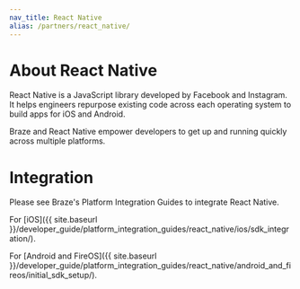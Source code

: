 ```yaml
---
nav_title: React Native
alias: /partners/react_native/
---
```

# About React Native

React Native is a JavaScript library developed by Facebook and Instagram. It helps engineers repurpose existing code across each operating system to build apps for iOS and Android.

Braze and React Native empower developers to get up and running quickly across multiple platforms.

# Integration

Please see Braze's Platform Integration Guides to integrate React Native.

For [iOS]({{ site.baseurl }}/developer_guide/platform_integration_guides/react_native/ios/sdk_integration/).

For [Android and FireOS]({{ site.baseurl }}/developer_guide/platform_integration_guides/react_native/android_and_fireos/initial_sdk_setup/).
